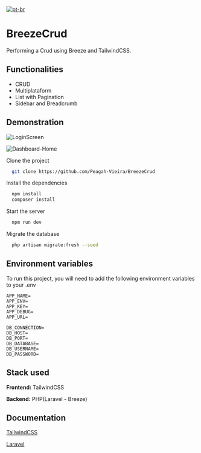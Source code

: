 [![pt-br](https://img.shields.io/badge/lang-pt--br-green.svg)]([![pt-br](https://img.shields.io/badge/lang-pt--br-green.svg)](https://github.com/Peagah-Vieira/Pokemon/blob/master/readme-ptBR.md))
# BreezeCrud

Performing a Crud using Breeze and TailwindCSS.

## Functionalities

- CRUD
- Multiplataform
- List with Pagination
- Sidebar and Breadcrumb
  
## Demonstration

![LoginScreen](https://github.com/Peagah-Vieira/Breeze-Tailwind/assets/105545343/01ca6d4c-4948-45c6-b588-a8921c91c3c9)

![Dashboard-Home](https://github.com/Peagah-Vieira/Breeze-Tailwind/assets/105545343/d1149510-80da-4176-839e-74aa9927a44c)

Clone the project

```bash
  git clone https://github.com/Peagah-Vieira/BreezeCrud
```

Install the dependencies

```bash
  npm install 
  composer install
```

Start the server

```bash
  npm run dev
```

Migrate the database

```bash
  php artisan migrate:fresh --seed
```

## Environment variables

To run this project, you will need to add the following environment variables to your .env

```env
APP_NAME=
APP_ENV=
APP_KEY=
APP_DEBUG=
APP_URL=

DB_CONNECTION=
DB_HOST=
DB_PORT=
DB_DATABASE=
DB_USERNAME=
DB_PASSWORD=
```

## Stack used

**Frontend:** TailwindCSS

**Backend:** PHP(Laravel - Breeze)

## Documentation

[TailwindCSS](https://tailwindcss.com)

[Laravel](https://laravel.com/docs/10.x/starter-kits)
